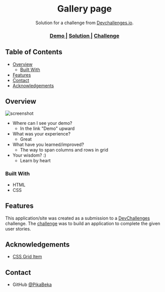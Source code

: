 <!-- Please update value in the {}  -->

<h1 align="center">Gallery page</h1>

<div align="center">
   Solution for a challenge from  <a href="http://devchallenges.io" target="_blank">Devchallenges.io</a>.
</div>

<div align="center">
  <h3>
    <a href="https://gallery-page-6c267.web.app">
      Demo
    </a>
    <span> | </span>
    <a href="https://github.com/PikaBeka/DevChallenges/tree/master/my-gallery-master">
      Solution
    </a>
    <span> | </span>
    <a href="https://devchallenges.io/challenges/gcbWLxG6wdennelX7b8I">
      Challenge
    </a>
  </h3>
</div>

<!-- TABLE OF CONTENTS -->

## Table of Contents

- [Overview](#overview)
  - [Built With](#built-with)
- [Features](#features)
- [Contact](#contact)
- [Acknowledgements](#acknowledgements)

<!-- OVERVIEW -->

## Overview

![screenshot](https://i.ibb.co/bv4Gw66/gallery-page.png)

- Where can I see your demo?
  - In the link "Demo" upward
- What was your experience?
  - Great
- What have you learned/improved?
  - The way to span columns and rows in grid
- Your wisdom? :)
  - Learn by heart

### Built With

<!-- This section should list any major frameworks that you built your project using. Here are a few examples.-->

- HTML
- CSS

## Features

<!-- List the features of your application or follow the template. Don't share the figma file here :) -->

This application/site was created as a submission to a [DevChallenges](https://devchallenges.io/challenges) challenge. The [challenge](https://devchallenges.io/challenges/gcbWLxG6wdennelX7b8I) was to build an application to complete the given user stories.

## Acknowledgements

<!-- This section should list any articles or add-ons/plugins that helps you to complete the project. This is optional but it will help you in the future. For exmpale -->

- [CSS Grid Item](https://www.w3schools.com/css/css_grid_item.asp)

## Contact

- GitHub [@PikaBeka](https://github.com/PikaBeka/)
